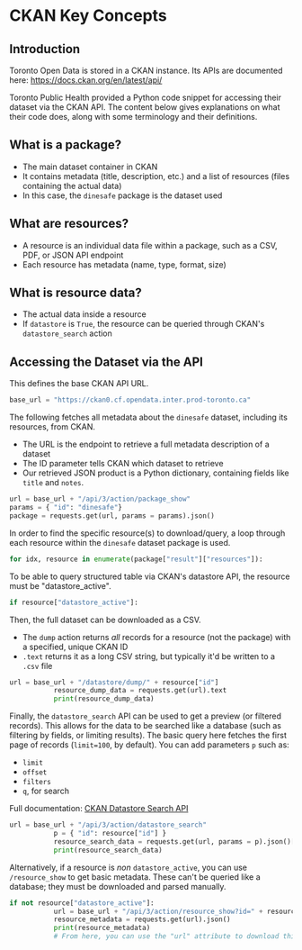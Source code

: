 # CKAN Key Concepts

## Introduction
Toronto Open Data is stored in a CKAN instance. Its APIs are documented here: https://docs.ckan.org/en/latest/api/

Toronto Public Health provided a Python code snippet for accessing their dataset via the CKAN API. The content below gives explanations on what their code does, along with some terminology and their definitions. 

## What is a package?
* The main dataset container in CKAN
* It contains metadata (title, description, etc.) and a list of resources (files containing the actual data)
* In this case, the `dinesafe` package is the dataset used

## What are resources?
* A resource is an individual  data file within a package, such as a CSV, PDF, or JSON API endpoint
* Each resource has metadata (name, type, format, size)

## What is resource data?
* The actual data inside a resource
* If `datastore` is `True`, the resource can be queried through CKAN's `datastore_search` action

## Accessing the Dataset via the API

This defines the base CKAN API URL. 
```python
base_url = "https://ckan0.cf.opendata.inter.prod-toronto.ca"
```

The following fetches all metadata about the `dinesafe` dataset, including its resources, from CKAN.
* The URL is the endpoint to retrieve a full metadata description of a dataset
* The ID parameter tells CKAN which dataset to retrieve
* Our retrieved JSON product is a Python dictionary, containing fields like  `title` and `notes`.

```python
url = base_url + "/api/3/action/package_show"
params = { "id": "dinesafe"}
package = requests.get(url, params = params).json()
```

In order to find the specific resource(s) to download/query, a loop through each resource within the `dinesafe` dataset package is used.

```python
for idx, resource in enumerate(package["result"]["resources"]):
```

To be able to query structured table via CKAN's datastore API, the resource must be "datastore_active".

```python
if resource["datastore_active"]:
```

Then, the full dataset can be downloaded as a CSV. 
* The `dump` action returns *all* records for a resource (not the package) with a specified, unique CKAN ID 
* `.text` returns it as a long CSV string, but typically it'd be written to a `.csv` file

```python
url = base_url + "/datastore/dump/" + resource["id"]
           resource_dump_data = requests.get(url).text
           print(resource_dump_data)

```

Finally, the `datastore_search` API can be used to get a preview (or filtered records). This allows for the data to be searched like a database (such as filtering by fields, or limiting results). The basic query here fetches the first page of records (`limit=100`, by default). You can add parameters `p` such as:
* `limit`
* `offset`
* `filters`
* `q`, for search

Full documentation: [CKAN Datastore Search API](https://docs.ckan.org/en/latest/maintaining/datastore.html)

```python
url = base_url + "/api/3/action/datastore_search"
           p = { "id": resource["id"] }
           resource_search_data = requests.get(url, params = p).json()["result"]
           print(resource_search_data)
```

Alternatively, if a resource is *non* `datastore_active`, you can use `/resource_show` to get basic metadata. These can't be queried like a database; they must be downloaded and parsed manually.

```python
if not resource["datastore_active"]:
           url = base_url + "/api/3/action/resource_show?id=" + resource["id"]
           resource_metadata = requests.get(url).json()
           print(resource_metadata)
           # From here, you can use the "url" attribute to download this file
```

